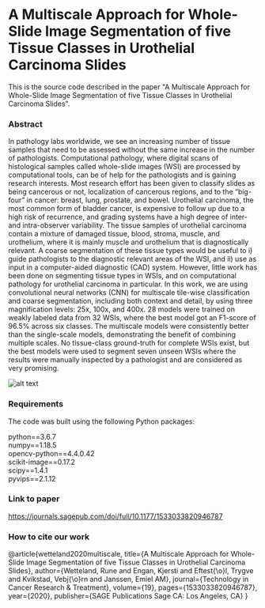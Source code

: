 # A Multiscale Approach for Whole-Slide Image Segmentation of five Tissue Classes in Urothelial Carcinoma Slides

This is the source code described in the paper "A Multiscale Approach for Whole-Slide Image Segmentation of five Tissue Classes in Urothelial Carcinoma Slides".

### Abstract
In pathology labs worldwide, we see an increasing number of tissue samples that need to be assessed without the same increase in the number of pathologists. Computational pathology, where digital scans of histological samples called whole-slide images (WSI) are processed by computational tools, can be of help for the pathologists and is gaining research interests. Most research effort has been given to classify slides as being cancerous or not, localization of cancerous regions, and to the “big-four” in cancer: breast, lung, prostate, and bowel. Urothelial carcinoma, the most common form of bladder cancer, is expensive to follow up due to a high risk of recurrence, and grading systems have a high degree of inter- and intra-observer variability. The tissue samples of urothelial carcinoma contain a mixture of damaged tissue, blood, stroma, muscle, and urothelium, where it is mainly muscle and urothelium that is diagnostically relevant. A coarse segmentation of these tissue types would be useful to i) guide pathologists to the diagnostic relevant areas of the WSI, and ii) use as input in a computer-aided diagnostic (CAD) system. However, little work has been done on segmenting tissue types in WSIs, and on computational pathology for urothelial carcinoma in particular. In this work, we are using convolutional neural networks (CNN) for multiscale tile-wise classification and coarse segmentation, including both context and detail, by using three magnification levels: 25x, 100x, and 400x. 28 models were trained on weakly labeled data from 32 WSIs, where the best model got an F1-score of 96.5% across six classes. The multiscale models were consistently better than the single-scale models, demonstrating the benefit of combining multiple scales. No tissue-class ground-truth for complete WSIs exist, but the best models were used to segment seven unseen WSIs where the results were manually inspected by a pathologist and are considered as very promising.

![alt text](images/fig_system_overview.png?raw=true)

### Requirements

The code was built using the following Python packages:

python==3.6.7  
numpy==1.18.5  
opencv-python==4.4.0.42  
scikit-image==0.17.2  
scipy==1.4.1  
pyvips==2.1.12  

### Link to paper
https://journals.sagepub.com/doi/full/10.1177/1533033820946787

### How to cite our work
@article{wetteland2020multiscale,
  title={A Multiscale Approach for Whole-Slide Image Segmentation of five Tissue Classes in Urothelial Carcinoma Slides},
  author={Wetteland, Rune and Engan, Kjersti and Eftest{\o}l, Trygve and Kvikstad, Vebj{\o}rn and Janssen, Emiel AM},
  journal={Technology in Cancer Research \& Treatment},
  volume={19},
  pages={1533033820946787},
  year={2020},
  publisher={SAGE Publications Sage CA: Los Angeles, CA}
}
